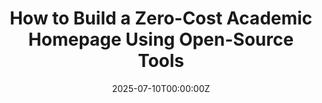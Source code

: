 ---
title: 'How to Build a Zero-Cost Academic Homepage Using Open-Source Tools'
summary: 'Get your professional academic website online in 30 minutes.'
tags:
  - Science
date: "2025-07-10T00:00:00Z"

# Optional external URL for project (replaces project detail page).
external_link: https://academic-website-tutorial.netlify.app/
image:
  focal_point: Smart
--- 
